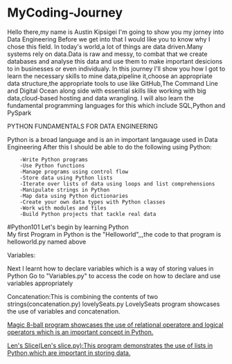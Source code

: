 # MyCoding-Journey
Hello there,my name is Austin Kipsigei I'm going to show you my jorney into Data Engineering 
Before we get into that I would like you to know why I chose this field.
In today's world,a lot of things are data driven.Many systems rely on data.Data is raw and messy,
to combat that we create databases and analyse this data and use them to make important desicions to in businesses or even individualy.
In this journey I'll show you how I got to learn the necessary skills to mine data,pipeline it,choose an appropriate data structure,the appropriate tools to use like GitHub,The Command Line and Digital Ocean along side with essential skills like working with big data,cloud-based hosting
and data wrangling.
I will also learn the fundamental programming languages for this which include SQL,Python and PySpark

 PYTHON FUNDAMENTALS FOR DATA ENGINEERING
 
 Python is a broad language and is an in important langauage used in Data Engineering
     After this I should be able to do the following using Python:
        
        -Write Python programs
        -Use Python functions
        -Manage programs using control flow
        -Store data using Python lists
        -Iterate over lists of data using loops and list comprehensions
        -Manipulate strings in Python
        -Map data using Python dictionaries
        -Create your own data types with Python classes
        -Work with modules and files
        -Build Python projects that tackle real data



#Python101
Let's begin by learning Python              
  My first Program in Python is the "Helloworld",,,the code to that program is helloworld.py named above

  Variables:

  Next I learnt how to declare variables which is a way of storing values in Python
  Go to "Variables.py" to access the code on how to declare and use variables appropriately

Concatenation:This is combining the contents of two strings(concatenation.py)
lovelySeats.py
LovelySeats program showcases the use of variables and concatenation.

<a href = "https://github.com/AustinKipsigei/MyCoding-Journey/blob/main/Magic%208-ball.py">Magic 8-ball 
program showcases the use of relational operatore and logical operators which is an important concept in Python.

Len's Slice(Len's slice.py):This program demonstrates the use of lists in Python,which are important in storing data.

